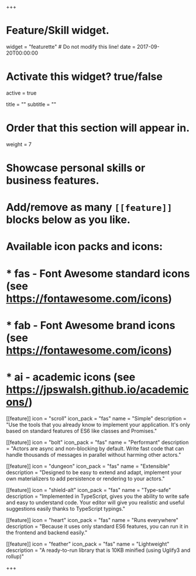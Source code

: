 +++
# Feature/Skill widget.
widget = "featurette"  # Do not modify this line!
date = 2017-09-20T00:00:00

# Activate this widget? true/false
active = true

title = ""
subtitle = ""

# Order that this section will appear in.
weight = 7

# Showcase personal skills or business features.
# 
# Add/remove as many `[[feature]]` blocks below as you like.
# 
# Available icon packs and icons:
# * fas - Font Awesome standard icons (see https://fontawesome.com/icons)
# * fab - Font Awesome brand icons (see https://fontawesome.com/icons)
# * ai - academic icons (see https://jpswalsh.github.io/academicons/)

[[feature]]
  icon = "scroll"
  icon_pack = "fas"
  name = "Simple"
  description = "Use the tools that you already know to implement your application. It's only based on standard features of ES6 like classes and Promises."
  
[[feature]]
  icon = "bolt"
  icon_pack = "fas"
  name = "Performant"
  description = "Actors are async and non-blocking by default. Write fast code that can handle thousands of messages in parallel without harming other actors."  
  
[[feature]]
  icon = "dungeon"
  icon_pack = "fas"
  name = "Extensible"
  description = "Designed to be easy to extend and adapt, implement your own materializers to add persistence or rendering to your actors."

[[feature]]
  icon = "shield-alt"
  icon_pack = "fas"
  name = "Type-safe"
  description = "Implemented in TypeScript, gives you the ability to write safe and easy to understand code. Your editor will give you realistic and useful suggestions easily thanks to TypeScript typings."

[[feature]]
  icon = "heart"
  icon_pack = "fas"
  name = "Runs everywhere"
  description = "Because it uses only standard ES6 features, you can run it in the frontend and backend easily."

[[feature]]
  icon = "feather"
  icon_pack = "fas"
  name = "Lightweight"
  description = "A ready-to-run library that is 10KB minified (using Uglify3 and rollup)"

+++
